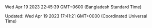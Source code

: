 Wed Apr 19 2023 22:45:39 GMT+0600 (Bangladesh Standard Time)

Updated: Wed Apr 19 2023 17:41:21 GMT+0000 (Coordinated Universal Time)
